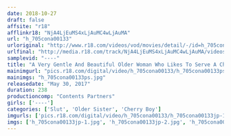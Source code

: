 ```yaml
---
date: 2018-10-27
draft: false
affsite: "r18"
afflinkr18: "NjA4LjEuMS4xLjAuMC4wLjAuMA"
url: "h_705cona00133"
urloriginal: "http://www.r18.com/videos/vod/movies/detail/-/id=h_705cona00133"
urlfinal: "http://media.r18.com/track/NjA4LjEuMS4xLjAuMC4wLjAuMA/videos/vod/movies/detail/-/id=h_705cona00133"
samplevid: "----"
title: "A Very Gentle And Beautiful Older Woman Who Likes To Serve A Cherry Boy Sex Special 4 Hours 'A Woman's Body Is So Soft And Warm And Feels So Goooood'"
mainimgurl: "pics.r18.com/digital/video/h_705cona00133/h_705cona00133ps.jpg"
mainimgs: "h_705cona00133ps.jpg"
releasedate: "May 30, 2017"
duration: 238
productioncomp: "Contents Partners"
girls: ['----']
categories: ['Slut', 'Older Sister', 'Cherry Boy']
imgurls: ['pics.r18.com/digital/video/h_705cona00133/h_705cona00133jp-1.jpg', 'pics.r18.com/digital/video/h_705cona00133/h_705cona00133jp-2.jpg', 'pics.r18.com/digital/video/h_705cona00133/h_705cona00133jp-3.jpg', 'pics.r18.com/digital/video/h_705cona00133/h_705cona00133jp-4.jpg', 'pics.r18.com/digital/video/h_705cona00133/h_705cona00133jp-5.jpg', 'pics.r18.com/digital/video/h_705cona00133/h_705cona00133jp-6.jpg', 'pics.r18.com/digital/video/h_705cona00133/h_705cona00133jp-7.jpg', 'pics.r18.com/digital/video/h_705cona00133/h_705cona00133jp-8.jpg', 'pics.r18.com/digital/video/h_705cona00133/h_705cona00133jp-9.jpg', 'pics.r18.com/digital/video/h_705cona00133/h_705cona00133jp-10.jpg', 'pics.r18.com/digital/video/h_705cona00133/h_705cona00133jp-11.jpg', 'pics.r18.com/digital/video/h_705cona00133/h_705cona00133jp-12.jpg', 'pics.r18.com/digital/video/h_705cona00133/h_705cona00133jp-13.jpg', 'pics.r18.com/digital/video/h_705cona00133/h_705cona00133jp-14.jpg', 'pics.r18.com/digital/video/h_705cona00133/h_705cona00133jp-15.jpg', 'pics.r18.com/digital/video/h_705cona00133/h_705cona00133jp-16.jpg', 'pics.r18.com/digital/video/h_705cona00133/h_705cona00133jp-17.jpg', 'pics.r18.com/digital/video/h_705cona00133/h_705cona00133jp-18.jpg', 'pics.r18.com/digital/video/h_705cona00133/h_705cona00133jp-19.jpg', 'pics.r18.com/digital/video/h_705cona00133/h_705cona00133jp-20.jpg']
imgs: ['h_705cona00133jp-1.jpg', 'h_705cona00133jp-2.jpg', 'h_705cona00133jp-3.jpg', 'h_705cona00133jp-4.jpg', 'h_705cona00133jp-5.jpg', 'h_705cona00133jp-6.jpg', 'h_705cona00133jp-7.jpg', 'h_705cona00133jp-8.jpg', 'h_705cona00133jp-9.jpg', 'h_705cona00133jp-10.jpg', 'h_705cona00133jp-11.jpg', 'h_705cona00133jp-12.jpg', 'h_705cona00133jp-13.jpg', 'h_705cona00133jp-14.jpg', 'h_705cona00133jp-15.jpg', 'h_705cona00133jp-16.jpg', 'h_705cona00133jp-17.jpg', 'h_705cona00133jp-18.jpg', 'h_705cona00133jp-19.jpg', 'h_705cona00133jp-20.jpg']
---
```

